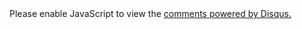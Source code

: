 <section class="comment">
<div id="disqus_thread"></div>
<script>

var disqus_config = function () 
{
    this.page.url = 'https://peakcoder.com' + '{{ page.url }}'; 
    this.page.identifier = '{{ page.title }}';
};

(function() { // DON'T EDIT BELOW THIS LINE
var d = document, s = d.createElement('script');
s.src = 'https://peakcoder.disqus.com/embed.js';
s.setAttribute('data-timestamp', +new Date());
(d.head || d.body).appendChild(s);
})();
</script>
<noscript>Please enable JavaScript to view the <a href="https://disqus.com/?ref_noscript">comments powered by Disqus.</a></noscript>
                            
</section>
